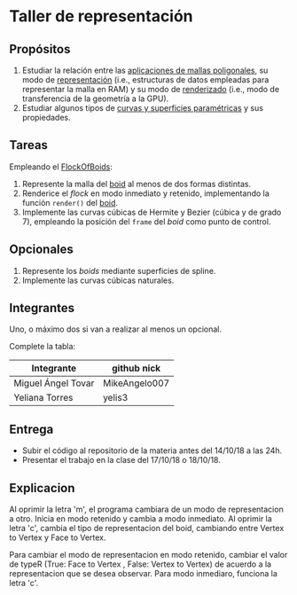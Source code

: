 # Taller de representación

## Propósitos

1. Estudiar la relación entre las [aplicaciones de mallas poligonales](https://github.com/VisualComputing/representation), su modo de [representación](https://en.wikipedia.org/wiki/Polygon_mesh) (i.e., estructuras de datos empleadas para representar la malla en RAM) y su modo de [renderizado](https://processing.org/tutorials/pshape/) (i.e., modo de transferencia de la geometría a la GPU).
2. Estudiar algunos tipos de [curvas y superficies paramétricas](https://github.com/VisualComputing/Curves) y sus propiedades.

## Tareas

Empleando el [FlockOfBoids](https://github.com/VisualComputing/frames/tree/master/examples/demos/FlockOfBoids):

1. Represente la malla del [boid](https://github.com/VisualComputing/frames/blob/master/examples/demos/FlockOfBoids/Boid.pde) al menos de dos formas distintas.
2. Renderice el _flock_ en modo inmediato y retenido, implementando la función ```render()``` del [boid](https://github.com/VisualComputing/frames/blob/master/examples/demos/FlockOfBoids/Boid.pde).
3. Implemente las curvas cúbicas de Hermite y Bezier (cúbica y de grado 7), empleando la posición del `frame` del _boid_ como punto de control.

## Opcionales

1. Represente los _boids_ mediante superficies de spline.
2. Implemente las curvas cúbicas naturales.

## Integrantes

Uno, o máximo dos si van a realizar al menos un opcional.

Complete la tabla:

| Integrante | github nick |
|------------|-------------|
|  Miguel Ángel Tovar          |         MikeAngelo007    |
|  Yeliana Torres          |         yelis3    |

## Entrega

* Subir el código al repositorio de la materia antes del 14/10/18 a las 24h.
* Presentar el trabajo en la clase del 17/10/18 o 18/10/18.

## Explicacion
Al oprimir la letra 'm', el programa cambiara de un modo de representacion a otro. Inicia en modo retenido y cambia a modo inmediato.
Al oprimir la letra 'c', cambia el tipo de representacion del boid, cambiando entre Vertex to Vertex y Face to Vertex.

Para cambiar el modo de representacion en modo retenido, cambiar el valor de typeR (True: Face to Vertex , False: Vertex to Vertex) de acuerdo a la representacion que se desea observar. Para modo inmediaro, funciona la letra 'c'.